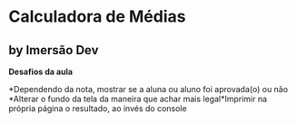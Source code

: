 # Calculadora de Médias

## by Imersão Dev

**Desafios da aula**

\*Dependendo da nota, mostrar se a aluna ou aluno foi aprovada(o) ou não \*Alterar o fundo da tela da maneira que achar mais legal\*Imprimir na própria página o resultado, ao invés do console
